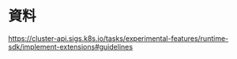 # 資料

<https://cluster-api.sigs.k8s.io/tasks/experimental-features/runtime-sdk/implement-extensions#guidelines>
